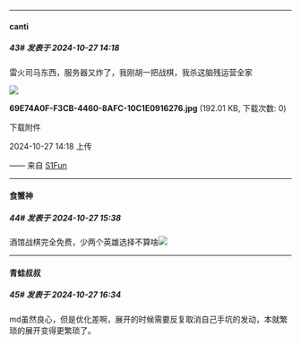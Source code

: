 ﻿
*****

####  canti  
##### 43#       发表于 2024-10-27 14:18

雷火司马东西，服务器又炸了，我刚胡一把战棋，我杀这脑残运营全家

<img src="https://img.saraba1st.com/forum/202410/27/141834pcds2lcwd24aqf63.jpg" referrerpolicy="no-referrer">

<strong>69E74A0F-F3CB-4460-8AFC-10C1E0916276.jpg</strong> (192.01 KB, 下载次数: 0)

下载附件

2024-10-27 14:18 上传

—— 来自 [S1Fun](https://s1fun.koalcat.com)


*****

####  食蟹神  
##### 44#       发表于 2024-10-27 15:38

酒馆战棋完全免费，少两个英雄选择不算啥<img src="https://static.saraba1st.com/image/smiley/face2017/067.png" referrerpolicy="no-referrer">


*****

####  青蛙叔叔  
##### 45#       发表于 2024-10-27 16:34

md虽然良心，但是优化差啊，展开的时候需要反复取消自己手坑的发动，本就繁琐的展开变得更繁琐了。

